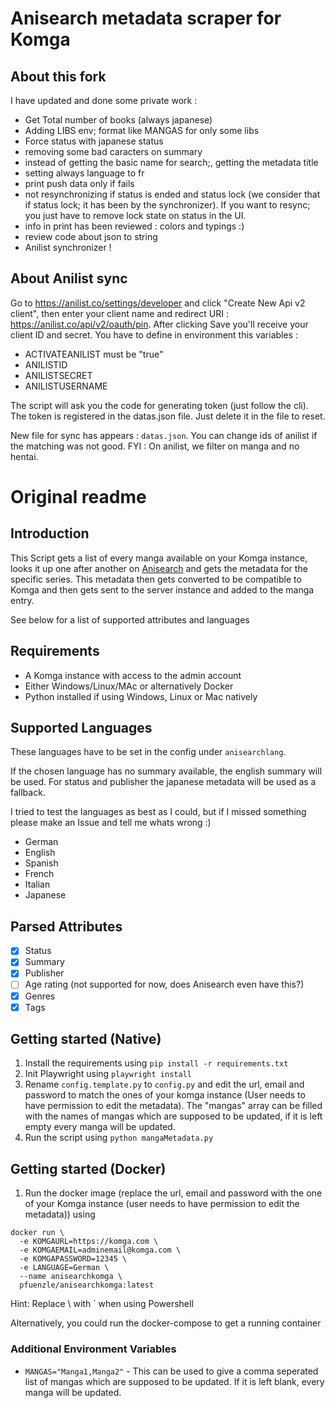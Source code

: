 # Anisearch metadata scraper for Komga

## About this fork

I have updated and done some private work :

- Get Total number of books (always japanese)
- Adding LIBS env; format like MANGAS for only some libs
- Force status with japanese status
- removing some bad caracters on summary
- instead of getting the basic name for search;, getting the metadata title
- setting always language to fr
- print push data only if fails
- not resynchronizing if status is ended and status lock (we consider that if status lock; it has been by the synchronizer). If you want to resync; you just have to remove lock state on status in the UI.
- info in print has been reviewed : colors and typings :)
- review code about json to string
- Anilist synchronizer !

## About Anilist sync

Go to https://anilist.co/settings/developer and click "Create New Api v2 client", then enter your client name and redirect URI : https://anilist.co/api/v2/oauth/pin. After clicking Save you'll receive your client ID and secret.
You have to define in environment this variables :

- ACTIVATEANILIST must be "true"
- ANILISTID
- ANILISTSECRET
- ANILISTUSERNAME

The script will ask you the code for generating token (just follow the cli).
The token is registered in the datas.json file. Just delete it in the file to reset.

New file for sync has appears : `datas.json`. You can change ids of anilist if the matching was not good.
FYI : On anilist, we filter on manga and no hentai.

# Original readme

## Introduction

This Script gets a list of every manga available on your Komga instance,
looks it up one after another on [Anisearch](https://www.anisearch.com/) and gets the metadata for the specific series.
This metadata then gets converted to be compatible to Komga and then gets sent to the server instance and added to the manga entry.

See below for a list of supported attributes and languages

## Requirements

- A Komga instance with access to the admin account
- Either Windows/Linux/MAc or alternatively Docker
- Python installed if using Windows, Linux or Mac natively

## Supported Languages

These languages have to be set in the config under `anisearchlang`.

If the chosen language has no summary available, the english summary will be used.
For status and publisher the japanese metadata will be used as a fallback.

I tried to test the languages as best as I could, but if I missed something please make an Issue and tell me whats wrong :)

- German
- English
- Spanish
- French
- Italian
- Japanese

## Parsed Attributes

- [x] Status
- [x] Summary
- [x] Publisher
- [ ] Age rating (not supported for now, does Anisearch even have this?)
- [x] Genres
- [x] Tags

## Getting started (Native)

1. Install the requirements using `pip install -r requirements.txt`
2. Init Playwright using `playwright install`
3. Rename `config.template.py` to `config.py` and edit the url, email and password to match the ones of your komga instance (User needs to have permission to edit the metadata).
   The "mangas" array can be filled with the names of mangas which are supposed to be updated, if it is left empty every manga will be updated.
4. Run the script using `python mangaMetadata.py`

## Getting started (Docker)

1. Run the docker image (replace the url, email and password with the one of your Komga instance (user needs to have permission to edit the metadata)) using

```
docker run \
  -e KOMGAURL=https://komga.com \
  -e KOMGAEMAIL=adminemail@komga.com \
  -e KOMGAPASSWORD=12345 \
  -e LANGUAGE=German \
  --name anisearchkomga \
  pfuenzle/anisearchkomga:latest
```

Hint: Replace \ with ` when using Powershell

Alternatively, you could run the docker-compose to get a running container

### Additional Environment Variables

- `MANGAS="Manga1,Manga2"` - This can be used to give a comma seperated list of mangas which are supposed to be updated. If it is left blank, every manga will be updated.
